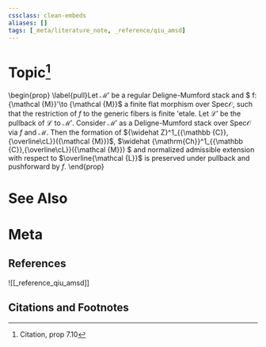 ```yaml
---
cssclass: clean-embeds
aliases: []
tags: [_meta/literature_note, _reference/qiu_amsd]
---
```

# Topic[^1]
\begin{prop} \label{pull}Let ${\mathcal {M}}'$ be a regular  Deligne-Mumford stack  and 
$ f: {\mathcal {M}}'\to {\mathcal {M}}$   a  finite flat morphism over ${\mathrm{Spec}} {\mathcal {O}}$, such that the restriction of $f$ to the generic fibers  is finite \'etale.
Let ${\mathcal {L}}'$ be the pullback of ${\mathcal {L}}$ to ${\mathcal {M}}'$.
Consider ${\mathcal {M}}'$ as a Deligne-Mumford stack over ${\mathrm{Spec}} {\mathcal {O}}$ via $f$ and ${\mathcal {M}}$.
Then the formation of  ${\widehat Z}^1_{{\mathbb {C}},{\overline\cL}}({\mathcal {M}})$,  $\widehat {\mathrm{Ch}}^1_{{\mathbb {C}},{\overline\cL}}({\mathcal {M}}) $ and 
normalized admissible extension with respect to  $\overline{\mathcal {L}}$
is preserved under pullback and pushforward by $f$.
\end{prop}

# See Also

# Meta
## References
![[_reference_qiu_amsd]]


## Citations and Footnotes
[^1]: Citation, prop 7.10
